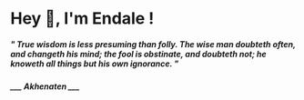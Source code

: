 <h1 title="head"> Hey 👋, I'm Endale !</h1>

**<h5><i>" True wisdom is less presuming than folly. The wise man doubteth often, and changeth his mind; the fool is obstinate, and doubteth not; he knoweth all things but his own ignorance. "</i></h5>**

*<b>___ Akhenaten ___</b>*
